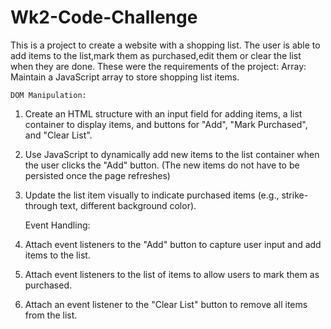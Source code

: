 # Wk2-Code-Challenge

This is a project to create a website with a shopping list.
The user is able to add items to the list,mark them as purchased,edit them or clear the list when they are done.
These were the requirements of the project:
Array: Maintain a JavaScript array to store shopping list items.

    DOM Manipulation:
1. Create an HTML structure with an input field for adding items, a list container to display items, and buttons for "Add", "Mark Purchased", and "Clear List".
2. Use JavaScript to dynamically add new items to the list container when the user clicks the "Add" button. (The new items do not have to be persisted once the page refreshes)
3. Update the list item visually to indicate purchased items (e.g., strike-through text, different background color).

    Event Handling:
1. Attach event listeners to the "Add" button to capture user input and add items to the list.
2. Attach event listeners to the list of items to allow users to mark them as purchased.
3. Attach an event listener to the "Clear List" button to remove all items from the list.
 